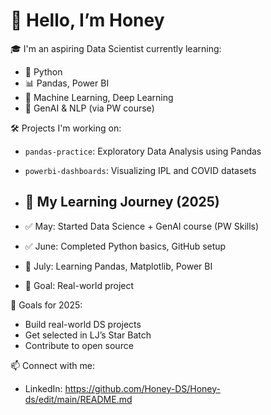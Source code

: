 # 👋 Hello, I’m Honey

🎓 I'm an aspiring Data Scientist currently learning:
- 🐍 Python
- 📊 Pandas, Power BI
- 🤖 Machine Learning, Deep Learning
- 🧠 GenAI & NLP (via PW course)

🛠️ Projects I'm working on:
- `pandas-practice`: Exploratory Data Analysis using Pandas
- `powerbi-dashboards`: Visualizing IPL and COVID datasets

- ## 🚀 My Learning Journey (2025)

- ✅ May: Started Data Science + GenAI course (PW Skills)
- ✅ June: Completed Python basics, GitHub setup
- 🔄 July: Learning Pandas, Matplotlib, Power BI
- 🎯 Goal: Real-world project 


🌱 Goals for 2025:
- Build real-world DS projects
- Get selected in LJ’s Star Batch
- Contribute to open source

📫 Connect with me:
- LinkedIn: https://github.com/Honey-DS/Honey-ds/edit/main/README.md
